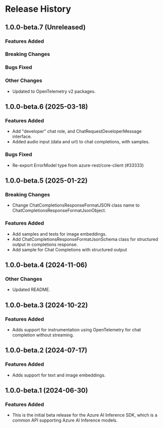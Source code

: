 # Release History

## 1.0.0-beta.7 (Unreleased)

### Features Added

### Breaking Changes

### Bugs Fixed

### Other Changes

- Updated to OpenTelemetry v2 packages.

## 1.0.0-beta.6 (2025-03-18)

### Features Added

- Add "developer" chat role, and ChatRequestDeveloperMessage interface.
- Added audio input (data and url) to chat completions, with samples.

### Bugs Fixed

* Re-export ErrorModel type from azure-rest/core-client (#33333)

## 1.0.0-beta.5 (2025-01-22)

### Breaking Changes

- Change ChatCompletionsResponseFormatJSON class name to ChatCompletionsResponseFormatJsonObject.

### Features Added

- Add samples and tests for image embeddings.
- Add ChatCompletionsResponseFormatJsonSchema class for structured output in completions response.
- Add sample for Chat Completions with structured output

## 1.0.0-beta.4 (2024-11-06)

### Other Changes

- Updated README.

## 1.0.0-beta.3 (2024-10-22)

### Features Added

- Adds support for instrumentation using OpenTelemetry for chat completion without streaming.

## 1.0.0-beta.2 (2024-07-17)

### Features Added

- Adds support for text and image embeddings.

## 1.0.0-beta.1 (2024-06-30)

### Features Added

- This is the initial beta release for the Azure AI Inference SDK, which is a common API supporting Azure AI Inference models.
